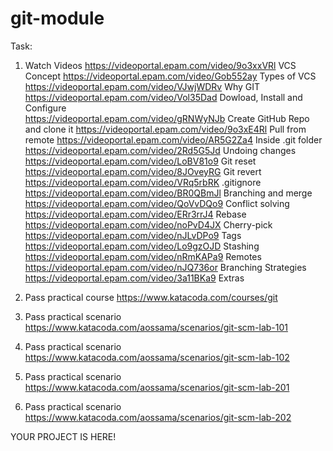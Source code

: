 # git-module

Task:
1) Watch Videos
  https://videoportal.epam.com/video/9o3xxVRl VCS Concept
  https://videoportal.epam.com/video/Gob552ay Types of VCS
  https://videoportal.epam.com/video/VJwjWDRv Why GIT
  https://videoportal.epam.com/video/Vol35Dad Dowload, Install and Configure  
  https://videoportal.epam.com/video/gRNWyNJb Create GitHub Repo and clone it
  https://videoportal.epam.com/video/9o3xE4Rl Pull from remote
  https://videoportal.epam.com/video/AR5G2Za4 Inside .git folder
  https://videoportal.epam.com/video/2Rd5G5Jd Undoing changes
  https://videoportal.epam.com/video/LoBV81o9 Git reset
  https://videoportal.epam.com/video/8JOveyRG Git revert
  https://videoportal.epam.com/video/VRq5rbRK .gitignore
  https://videoportal.epam.com/video/BR0QBmJl Branching and merge
  https://videoportal.epam.com/video/QoVvDQo9 Conflict solving
  https://videoportal.epam.com/video/ERr3rrJ4 Rebase
  https://videoportal.epam.com/video/noPvD4JX Cherry-pick
  https://videoportal.epam.com/video/nJLvDPo9 Tags
  https://videoportal.epam.com/video/Lo9gzOJD Stashing
  https://videoportal.epam.com/video/nRmKAPa9 Remotes
  https://videoportal.epam.com/video/nJQ736or Branching Strategies
  https://videoportal.epam.com/video/3a11BKa9 Extras

1) Pass practical course https://www.katacoda.com/courses/git
2) Pass practical scenario https://www.katacoda.com/aossama/scenarios/git-scm-lab-101
3) Pass practical scenario https://www.katacoda.com/aossama/scenarios/git-scm-lab-102
4) Pass practical scenario https://www.katacoda.com/aossama/scenarios/git-scm-lab-201
5) Pass practical scenario https://www.katacoda.com/aossama/scenarios/git-scm-lab-202


YOUR PROJECT IS HERE!

